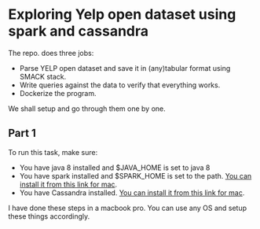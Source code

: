 # Exploring Yelp open dataset using spark and cassandra

The repo. does three jobs: 

*  Parse YELP open dataset and save it in (any)tabular format using SMACK stack.
*  Write queries against the data to verify that everything works.
*  Dockerize the program.

We shall setup and go through them one by one.

## Part 1

To run this task, make sure:
* You have java 8 installed and $JAVA_HOME is set to java 8
* You have spark installed and $SPARK_HOME is set to the path. [You can install it from this link for mac](https://medium.freecodecamp.org/installing-scala-and-apache-spark-on-mac-os-837ae57d283f).
* You have Cassandra installed. [You can install it from this link for mac](https://gist.github.com/hkhamm/a9a2b45dd749e5d3b3ae).

I have done these steps in a macbook pro. You can use any OS and setup these things accordingly.